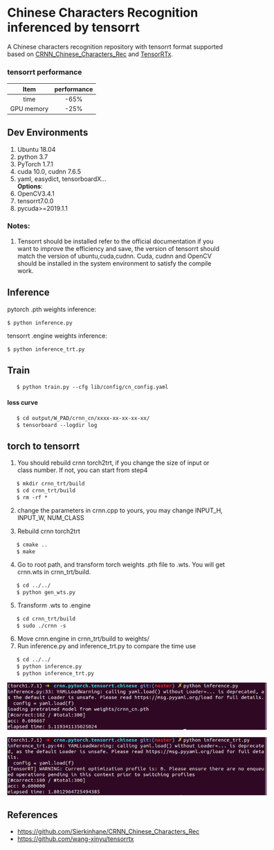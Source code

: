 # Chinese Characters Recognition inferenced by tensorrt

A Chinese characters recognition repository with tensorrt format supported based on [CRNN_Chinese_Characters_Rec](https://github.com/Sierkinhane/CRNN_Chinese_Characters_Rec) and [TensorRTx](https://github.com/wang-xinyu/tensorrtx). 

### tensorrt performance 

| Item | performance | 
|:-:|:-:|
| time | -65% |
| GPU memory | -25% |


## Dev Environments
1. Ubuntu 18.04
2. python 3.7
3. PyTorch 1.7.1
4. cuda 10.0, cudnn 7.6.5
5. yaml, easydict, tensorboardX...  
**Options**:
6. OpenCV3.4.1
7. tensorrt7.0.0
8. pycuda>=2019.1.1

### Notes: 
1. Tensorrt should be installed refer to the official documentation if you want to improve the efficiency and save, the version of tensorrt should match the version of ubuntu,cuda,cudnn. Cuda, cudnn and OpenCV should be installed in the system environment to satisfy the compile work. 

## Inference
pytorch .pth weights inference:
   ```
   $ python inference.py
   ```

tensorrt .engine weights inference:
```
$ python inference_trt.py
```

## Train
```angular2html
   $ python train.py --cfg lib/config/cn_config.yaml
```

#### loss curve

```angular2html
   $ cd output/W_PAD/crnn_cn/xxxx-xx-xx-xx-xx/
   $ tensorboard --logdir log
```

## torch to tensorrt
1. You should rebuild crnn torch2trt, if you change the size of input or class number. If not, you can start from step4
```angular2html
   $ mkdir crnn_trt/build
   $ cd crnn_trt/build
   $ rm -rf *
```
2. change the parameters in crnn.cpp to yours, you may change INPUT_H, INPUT_W, NUM_CLASS

3. Rebuild crnn torch2trt
```angular2html
   $ cmake ..
   $ make
```
4. Go to root path, and transform torch weights .pth file to .wts. You will get crnn.wts in crnn_trt/build.
```angular2html
   $ cd ../../
   $ python gen_wts.py
```
5. Transform .wts to .engine
```angular2html
   $ cd crnn_trt/build
   $ sudo ./crnn -s
```
6. Move crnn.engine in crnn_trt/build to weights/
7. Run inference.py and inference_trt.py to compare the time use
```angular2html
   $ cd ../../
   $ python inference.py
   $ python inference_trt.py
```
<p align='center'>
<img src='images/pytorch_inference_result.png' title='tensorrt weights inference acc/time' style='max-width:600px'></img>
</p>
<p align='center'>
<img src='images/tensorrt_inference_result.png' title='tensorrt weights inference acc/time' style='max-width:600px'></img>
</p>


## References
- https://github.com/Sierkinhane/CRNN_Chinese_Characters_Rec
- https://github.com/wang-xinyu/tensorrtx




